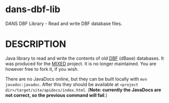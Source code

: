 dans-dbf-lib
============

DANS DBF Library - Read and write DBF database files.

DESCRIPTION
===========

Java library to read and write the contents of old [DBF] (dBase) databases. It was produced for the [MIXED] project.
It is no longer maintained. You are however free to fork it, if you wish. 

There are no JavaDocs online, but they can be built locally with `mvn javadoc:javadoc`. After this they should 
be available at `<project dir>/target/site/apidocs/index.html`. (**Note: currently the JavaDocs are not correct, so the previous command 
will fail**.)

[DBF]: https://en.wikipedia.org/wiki/DBase
[MIXED]: http://www.dans.knaw.nl/en/projects/mixed
